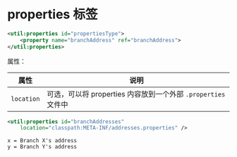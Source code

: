 # properties 标签

```xml
<util:properties id="propertiesType">
    <property name="branchAddress" ref="branchAddress">
</util:properties>
```

属性：

|属性|说明|
| ------| ----------------------------------------------------|
|`location`|可选，可以将 properties 内容放到一个外部 `.properties` 文件中|

```xml
<util:properties id="branchAddresses"
	location="classpath:META-INF/addresses.properties" />
```

```properties
x = Branch X's address
y = Branch Y's address
```

‍
